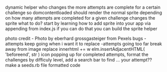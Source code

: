 dynamic helper who changes the more  attempts are complete for a certain challenge
so domcontentloaded should render the normal sprite
depending on how many attempts are completed for a given challenge changes the sprite
what to do?
start by learning how to add  sprite into your app via appending from index.js
if you can do that you can build the sprite helper

photo credit - Photo by eberhard grossgasteiger from Pexels
bugs - attempts keep going when i want it to replace
-attempts going too far break away from image
replace innerhtml += w elm.insertAdjacentHTML( 'beforeend', str )
icon popping up for completed attempts, format the challenges by difficuly level, add a search bar to find ... your attempt??
make a seeds.rb file
formatted code